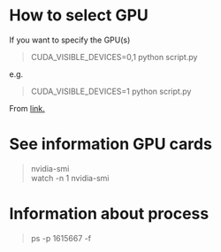 # How to select GPU
If you want to specify the GPU(s)

> CUDA_VISIBLE_DEVICES=0,1 python script.py <br>

e.g. <br>

> CUDA_VISIBLE_DEVICES=1 python script.py <br>

From [link.]([Link](https://stackoverflow.com/questions/40069883/how-to-set-specific-gpu-in-tensorflow))

# See information GPU cards
> nvidia-smi <br>
> watch -n 1 nvidia-smi

# Information about process
> ps -p 1615667 -f